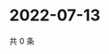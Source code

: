 # 2022-07-13

共 0 条

<!-- BEGIN WEIBO -->
<!-- 最后更新时间 Wed Jul 13 2022 21:45:51 GMT+0800 (China Standard Time) -->

<!-- END WEIBO -->
